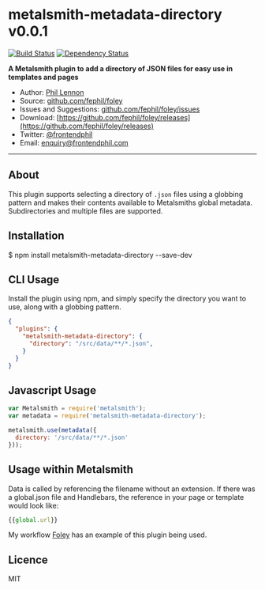# metalsmith-metadata-directory v0.0.1

[![Build Status](https://travis-ci.org/fephil/metalsmith-metadata-directory.svg?branch=master)](https://travis-ci.org/fephil/metalsmith-metadata-directory)
[![Dependency Status](https://david-dm.org/fephil/metalsmith-metadata-directory.svg)](https://david-dm.org/fephil/metalsmith-metadata-directory)

**A Metalsmith plugin to add a directory of JSON files for easy use in templates and pages**

* Author: [Phil Lennon](https://frontendphil.com)
* Source: [github.com/fephil/foley](https://github.com/fephil/foley)
* Issues and Suggestions: [github.com/fephil/foley/issues](https://github.com/fephil/foley/issues)
* Download: [https://github.com/fephil/foley/releases](https://github.com/fephil/foley/releases)
* Twitter: [@frontendphil](https://twitter.com/frontendphil)
* Email: [enquiry@frontendphil.com](mailto:enquiry@frontendphil.com)

***

## About

This plugin supports selecting a directory of `.json` files using a globbing pattern and makes their contents available to Metalsmiths global metadata. Subdirectories and multiple files are supported.

## Installation

$ npm install metalsmith-metadata-directory --save-dev

## CLI Usage

Install the plugin using npm, and simply specify the directory you want to use, along with a globbing pattern.

```json
{
  "plugins": {
    "metalsmith-metadata-directory": {
      "directory": "/src/data/**/*.json",
    }
  }
}
```

## Javascript Usage

```js
var Metalsmith = require('metalsmith');
var metadata = require('metalsmith-metadata-directory');

metalsmith.use(metadata({
  directory: '/src/data/**/*.json'
}));
```

## Usage within Metalsmith

Data is called by referencing the filename without an extension. If there was a global.json file and Handlebars, the reference in your page or template would look like:

```js
{{global.url}}
```

My workflow [Foley](https://github.com/fephil/foley) has an example of this plugin being used.

## Licence

MIT
